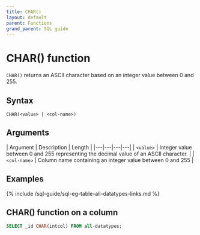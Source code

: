 ```yaml
---
title: CHAR()
layout: default
parent: Functions
grand_parent: SQL guide
---
```


# CHAR() function

`CHAR()` returns an ASCII character based on an integer value between 0 and 255.

## Syntax

```
CHAR(<value> | <col-name>)
```

## Arguments

| Argument | Description | Length |
|---|---|---|---|
| `<value>` | Integer value between 0 and 255 representing the decimal value of an ASCII character. |
| `<col-name>` | Column name containing an integer value between 0 and 255 |

## Examples

{% include /sql-guide/sql-eg-table-all-datatypes-links.md %}

## CHAR() function on a column

```sql
SELECT _id CHAR(intcol) FROM all-datatypes;
```
